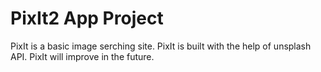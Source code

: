# PixIt2 App Project

PixIt is a basic image serching site.
PixIt is built with the help of unsplash API.
PixIt will improve in the future.
